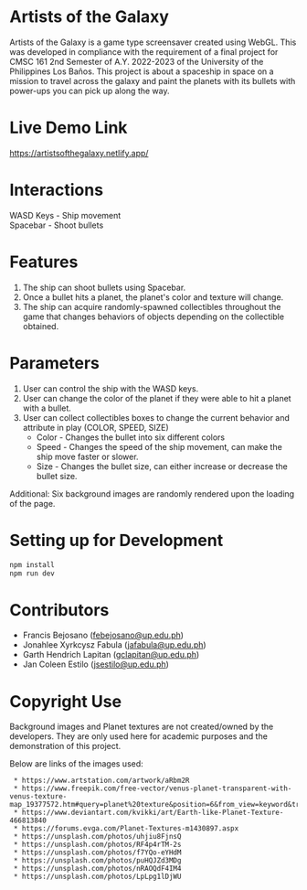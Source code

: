 # Artists of the Galaxy

Artists of the Galaxy is a game type screensaver created using WebGL. This was developed in compliance with the requirement of a final project for CMSC 161 2nd Semester of A.Y. 2022-2023 of the University of the Philippines Los Baños. This project is about a spaceship in space on a mission to travel across the galaxy and paint the planets with its bullets with power-ups you can pick up along the way.

# Live Demo Link

https://artistsofthegalaxy.netlify.app/

# Interactions

WASD Keys - Ship movement  
Spacebar - Shoot bullets

# Features

1. The ship can shoot bullets using Spacebar.
2. Once a bullet hits a planet, the planet's color and texture will change.
3. The ship can acquire randomly-spawned collectibles throughout the game that changes behaviors of objects depending on the collectible obtained.

# Parameters

1. User can control the ship with the WASD keys.
2. User can change the color of the planet if they were able to hit a planet with a bullet.
3. User can collect collectibles boxes to change the current behavior and attribute in play (COLOR, SPEED, SIZE)
   - Color - Changes the bullet into six different colors
   - Speed - Changes the speed of the ship movement, can make the ship move faster or slower.
   - Size - Changes the bullet size, can either increase or decrease the bullet size.

Additional: Six background images are randomly rendered upon the loading of the page.

# Setting up for Development

```sh
npm install
npm run dev
```

# Contributors

- Francis Bejosano (febejosano@up.edu.ph)
- Jonahlee Xyrkcysz Fabula (jafabula@up.edu.ph)
- Garth Hendrich Lapitan (gclapitan@up.edu.ph)
- Jan Coleen Estilo (jsestilo@up.edu.ph)

# Copyright Use

Background images and Planet textures are not created/owned by the developers. They are only used here for academic purposes and the demonstration of this project.

Below are links of the images used:

     * https://www.artstation.com/artwork/aRbm2R
     * https://www.freepik.com/free-vector/venus-planet-transparent-with-venus-texture-map_19377572.htm#query=planet%20texture&position=6&from_view=keyword&track=ais
     * https://www.deviantart.com/kvikki/art/Earth-like-Planet-Texture-466813840
     * https://forums.evga.com/Planet-Textures-m1430897.aspx
     * https://unsplash.com/photos/uhjiu8FjnsQ
     * https://unsplash.com/photos/RF4p4rTM-2s
     * https://unsplash.com/photos/f7YQo-eYHdM
     * https://unsplash.com/photos/puHQJZd3MDg
     * https://unsplash.com/photos/nRAOQdF4IM4
     * https://unsplash.com/photos/LpLpg1lDjWU
